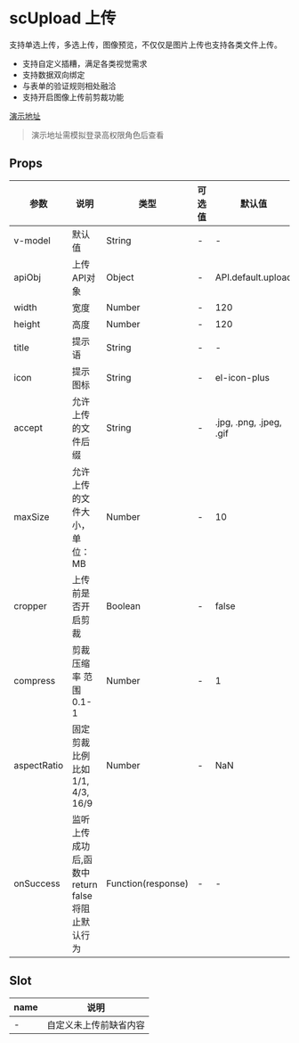 # scUpload 上传
支持单选上传，多选上传，图像预览，不仅仅是图片上传也支持各类文件上传。
- 支持自定义插糟，满足各类视觉需求
- 支持数据双向绑定
- 与表单的验证规则相处融洽
- 支持开启图像上传前剪裁功能

[演示地址](https://scui-plus.github.io/scui/vab/upload)
> 演示地址需模拟登录高权限角色后查看

## Props
|参数		|说明											|类型				|可选值	|默认值					|
|--			|--												|--					|--		|--						|
|v-model	|默认值											|String				|-		|-						|
|apiObj		|上传API对象										|Object				|-		|API.default.upload		|
|width		|宽度											|Number				|-		|120					|
|height		|高度											|Number				|-		|120					|
|title		|提示语											|String				|-		|-						|
|icon		|提示图标										|String				|-		|el-icon-plus			|
|accept		|允许上传的文件后缀								|String				|-		|.jpg, .png, .jpeg, .gif|
|maxSize	|允许上传的文件大小，单位：MB						|Number				|-		|10						|
|cropper	|上传前是否开启剪裁								|Boolean			|-		|false					|
|compress	|剪裁压缩率	范围0.1-1							|Number				|-		|1						|
|aspectRatio|固定剪裁比例	 比如1/1, 4/3, 16/9					|Number				|-		|NaN					|
|onSuccess	|监听上传成功后,函数中return false将阻止默认行为|Function(response)		|-		|-						|

## Slot
|name	|说明					|
|--		|--						|
|-		|自定义未上传前缺省内容	|
